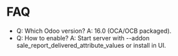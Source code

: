 # FAQ

- Q: Which Odoo version? A: 16.0 (OCA/OCB packaged).
- Q: How to enable? A: Start server with --addon sale_report_delivered_attribute_values or install in UI.
